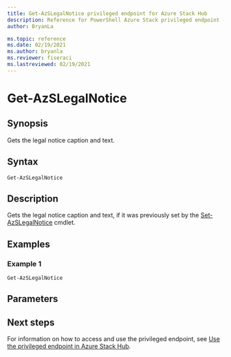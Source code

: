 ```yaml
---
title: Get-AzSLegalNotice privileged endpoint for Azure Stack Hub
description: Reference for PowerShell Azure Stack privileged endpoint - AzSLegalNotice
author: BryanLa

ms.topic: reference
ms.date: 02/19/2021
ms.author: bryanla
ms.reviewer: fiseraci
ms.lastreviewed: 02/19/2021
---
```


# Get-AzSLegalNotice

## Synopsis
Gets the legal notice caption and text.

## Syntax

```
Get-AzSLegalNotice
```

## Description
Gets the legal notice caption and text, if it was previously set by the [Set-AzSLegalNotice](set-azslegalnotice.md) cmdlet.

## Examples

### Example 1
```
Get-AzSLegalNotice 
```

## Parameters


## Next steps

For information on how to access and use the privileged endpoint, see [Use the privileged endpoint in Azure Stack Hub](../../operator/azure-stack-privileged-endpoint.md).
